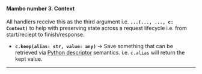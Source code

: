 #### Mambo number 3. Context
All handlers receive this as the third argument i.e. **`...(..., ..., c: Context)`** to help with preserving state across a request lifecycle i.e. from start/reciept to finish/response.

- **`c.keep(alias: str, value: any)`** -> Save something that can be retrieved via [Python descriptor]() semantics. i.e. `c.alias` will return the kept value.

-----------------------